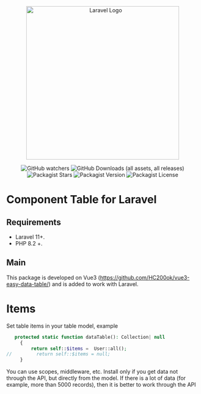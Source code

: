 <p align="center"><a href="https://laravel.com" target="_blank"><img src="https://raw.githubusercontent.com/laravel/art/master/logo-lockup/5%20SVG/2%20CMYK/1%20Full%20Color/laravel-logolockup-cmyk-red.svg" width="400" alt="Laravel Logo"></a></p>

<p align="center">

<div style="text-align: center;">

![GitHub watchers](https://img.shields.io/github/watchers/kovyakin/components)
![GitHub Downloads (all assets, all releases)](https://img.shields.io/github/downloads/kovyakin/components)
![Packagist Stars](https://img.shields.io/packagist/stars/kovyakin/components)
![Packagist Version](https://img.shields.io/packagist/v/kovyakin/components)
![Packagist License](https://img.shields.io/packagist/l/kovyakin/components)

</div>

# Component Table for Laravel

## Requirements

- Laravel 11+.
- PHP 8.2 +.

## Main

This package is developed on Vue3 (https://github.com/HC200ok/vue3-easy-data-table/)
and is added to work with Laravel.

# Items

Set table items in your table model, example

```php
   protected static function dataTable(): Collection| null
     {
         return self::$items =  User::all();
//         return self::$items = null;
     }
```

You can use scopes, middleware, etc.
Install only if you get data not through the API, but directly from the model.
If there is a lot of data (for example, more than 5000 records),
then it is better to work through the API

